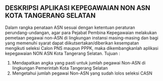 ## DESKRIPSI APLIKASI KEPEGAWAIAN NON ASN KOTA TANGERANG SELATAN

Dalam rangka penataan ASN sesuai dengan ketentuan peraturan perundang-undangan, agar para Pejabat Pembina Kepegawaian melakukan pemetaan pegawai non-ASN di lingkungan instansi masing-masing dan bagi yang memenuhi syarat dapat diikutsertakan/diberikan kesempatan mengikuti seleksi Calon PNS maupun PPPK, maka dikembangkanlah aplikasi kepegawaian NON ASN Kota Tangerang Selatan.
Tujuan :
1. Mendapatkan angka yang pasti untuk jumlah pegawai Non-ASN di lingkungan Pemerintah Kota Tangerang Selatan  
2. Mengetahui jumlah pegawai Non-ASN yang sudah lolos seleksi CASN


